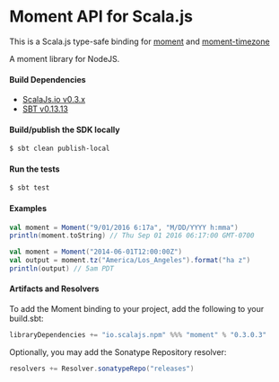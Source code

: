Moment API for Scala.js
=======================
This is a Scala.js type-safe binding for [moment](https://www.npmjs.com/package/moment) and
[moment-timezone](https://www.npmjs.com/package/moment-timezone)

A moment library for NodeJS.

#### Build Dependencies

* [ScalaJs.io v0.3.x](https://github.com/ldaniels528/scalajs.io)
* [SBT v0.13.13](http://www.scala-sbt.org/download.html)

#### Build/publish the SDK locally

```bash
$ sbt clean publish-local
```

#### Run the tests

```bash
$ sbt test
```

#### Examples

```scala
val moment = Moment("9/01/2016 6:17a", "M/DD/YYYY h:mma")
println(moment.toString) // Thu Sep 01 2016 06:17:00 GMT-0700
```

```scala
val moment = Moment("2014-06-01T12:00:00Z")
val output = moment.tz("America/Los_Angeles").format("ha z")
println(output) // 5am PDT
```

#### Artifacts and Resolvers

To add the Moment binding to your project, add the following to your build.sbt:  

```sbt
libraryDependencies += "io.scalajs.npm" %%% "moment" % "0.3.0.3"
```

Optionally, you may add the Sonatype Repository resolver:

```sbt   
resolvers += Resolver.sonatypeRepo("releases") 
```